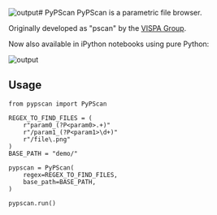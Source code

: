 ![output](https://github.com/user-attachments/assets/d7864b16-2a0f-4632-9fb7-75fd73730c27)# PyPScan
PyPScan is a parametric file browser.

Originally developed as "pscan" by the [VISPA Group](https://vispa.physik.rwth-aachen.de).

Now also available in iPython notebooks using pure Python:

![output](https://github.com/user-attachments/assets/ff9e1fad-d5d9-4412-b6ed-bb4178f9bb93)

## Usage
```
from pypscan import PyPScan

REGEX_TO_FIND_FILES = (
    r"param0_(?P<param0>.+)"
    r"/param1_(?P<param1>\d+)"
    r"/file\.png"
)
BASE_PATH = "demo/"

pypscan = PyPScan(
    regex=REGEX_TO_FIND_FILES,
    base_path=BASE_PATH,
)

pypscan.run()
```

